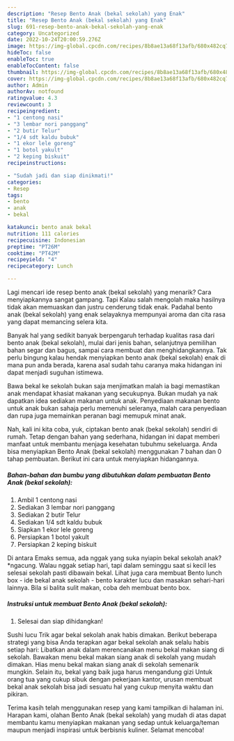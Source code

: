 ```yaml
---
description: "Resep Bento Anak (bekal sekolah) yang Enak"
title: "Resep Bento Anak (bekal sekolah) yang Enak"
slug: 691-resep-bento-anak-bekal-sekolah-yang-enak
category: Uncategorized
date: 2022-10-24T20:00:59.276Z
image: https://img-global.cpcdn.com/recipes/8b8ae13a68f13afb/680x482cq70/bento-anak-bekal-sekolah-foto-resep-utama.jpg
hideToc: false
enableToc: true
enableTocContent: false
thumbnail: https://img-global.cpcdn.com/recipes/8b8ae13a68f13afb/680x482cq70/bento-anak-bekal-sekolah-foto-resep-utama.jpg
cover: https://img-global.cpcdn.com/recipes/8b8ae13a68f13afb/680x482cq70/bento-anak-bekal-sekolah-foto-resep-utama.jpg
author: Admin
authorAv: notfound
ratingvalue: 4.3
reviewcount: 3
recipeingredient:
- "1 centong nasi"
- "3 lembar nori panggang"
- "2 butir Telur"
- "1/4 sdt kaldu bubuk"
- "1 ekor lele goreng"
- "1 botol yakult"
- "2 keping biskuit"
recipeinstructions:

- "Sudah jadi dan siap dinikmati!"
categories:
- Resep
tags:
- bento
- anak
- bekal

katakunci: bento anak bekal 
nutrition: 111 calories
recipecuisine: Indonesian
preptime: "PT26M"
cooktime: "PT42M"
recipeyield: "4"
recipecategory: Lunch

---
```



Lagi mencari ide resep bento anak (bekal sekolah) yang menarik? Cara menyiapkannya sangat gampang. Tapi Kalau salah mengolah maka hasilnya tidak akan memuaskan dan justru cenderung tidak enak. Padahal bento anak (bekal sekolah) yang enak selayaknya mempunyai aroma dan cita rasa yang dapat memancing selera kita.


Banyak hal yang sedikit banyak berpengaruh terhadap kualitas rasa dari bento anak (bekal sekolah), mulai dari jenis bahan, selanjutnya pemilihan bahan segar dan bagus, sampai cara membuat dan menghidangkannya. Tak perlu bingung kalau hendak menyiapkan bento anak (bekal sekolah) enak di mana pun anda berada, karena asal sudah tahu caranya maka hidangan ini dapat menjadi suguhan istimewa.

Bawa bekal ke sekolah bukan saja menjimatkan malah ia bagi memastikan anak mendapat khasiat makanan yang secukupnya. Bukan mudah ya nak dapatkan idea sediakan makanan untuk anak. Penyediaan makanan bento untuk anak bukan sahaja perlu memenuhi seleranya, malah cara penyediaan dan rupa juga memainkan peranan bagi memupuk minat anak.


Nah, kali ini kita coba, yuk, ciptakan bento anak (bekal sekolah) sendiri di rumah. Tetap dengan bahan yang sederhana, hidangan ini dapat memberi manfaat untuk membantu menjaga kesehatan tubuhmu sekeluarga. Anda bisa menyiapkan Bento Anak (bekal sekolah) menggunakan 7 bahan dan 0 tahap pembuatan. Berikut ini cara untuk menyiapkan hidangannya.

<!--inarticleads1-->

##### Bahan-bahan dan bumbu yang dibutuhkan dalam pembuatan Bento Anak (bekal sekolah):

1. Ambil 1 centong nasi
1. Sediakan 3 lembar nori panggang
1. Sediakan 2 butir Telur
1. Sediakan 1/4 sdt kaldu bubuk
1. Siapkan 1 ekor lele goreng
1. Persiapkan 1 botol yakult
1. Persiapkan 2 keping biskuit


Di antara Emaks semua, ada nggak yang suka nyiapin bekal sekolah anak? *ngacung. Walau nggak setiap hari, tapi dalam seminggu saat si kecil les selesai sekolah pasti dibawain bekal. Lihat juga cara membuat Bento lunch box - ide bekal anak sekolah - bento karakter lucu dan masakan sehari-hari lainnya. Bila si balita sulit makan, coba deh membuat bento box. 

<!--inarticleads2-->

##### Instruksi untuk membuat Bento Anak (bekal sekolah):


1. Selesai dan siap dihidangkan!

Sushi lucu Trik agar bekal sekolah anak habis dimakan. Berikut beberapa strategi yang bisa Anda terapkan agar bekal sekolah anak selalu habis setiap hari: Libatkan anak dalam merencanakan menu bekal makan siang di sekolah. Bawakan menu bekal makan siang anak di sekolah yang mudah dimakan. Hias menu bekal makan siang anak di sekolah semenarik mungkin. Selain itu, bekal yang baik juga harus mengandung gizi Untuk orang tua yang cukup sibuk dengan pekerjaan kantor, urusan membuat bekal anak sekolah bisa jadi sesuatu hal yang cukup menyita waktu dan pikiran. 

Terima kasih telah menggunakan resep yang kami tampilkan di halaman ini. Harapan kami, olahan Bento Anak (bekal sekolah) yang mudah di atas dapat membantu kamu menyiapkan makanan yang sedap untuk keluarga/teman maupun menjadi inspirasi untuk berbisnis kuliner. Selamat mencoba!
